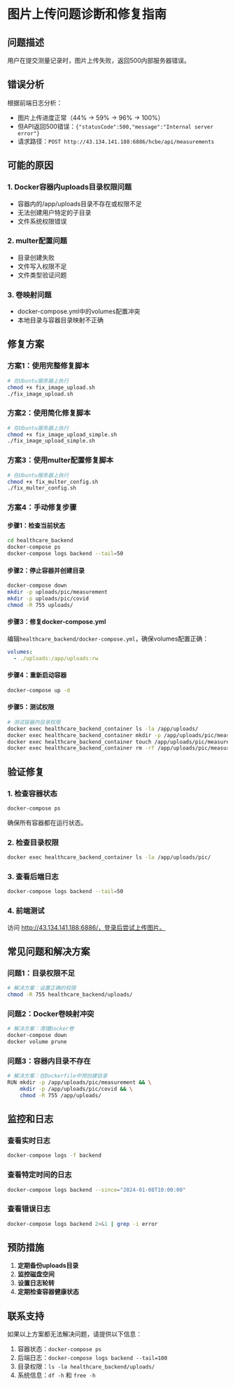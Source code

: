 # 图片上传问题诊断和修复指南

## 问题描述
用户在提交测量记录时，图片上传失败，返回500内部服务器错误。

## 错误分析
根据前端日志分析：
- 图片上传进度正常（44% → 59% → 96% → 100%）
- 但API返回500错误：`{"statusCode":500,"message":"Internal server error"}`
- 请求路径：`POST http://43.134.141.188:6886/hcbe/api/measurements`

## 可能的原因

### 1. Docker容器内uploads目录权限问题
- 容器内的/app/uploads目录不存在或权限不足
- 无法创建用户特定的子目录
- 文件系统权限错误

### 2. multer配置问题
- 目录创建失败
- 文件写入权限不足
- 文件类型验证问题

### 3. 卷映射问题
- docker-compose.yml中的volumes配置冲突
- 本地目录与容器目录映射不正确

## 修复方案

### 方案1：使用完整修复脚本
```bash
# 在Ubuntu服务器上执行
chmod +x fix_image_upload.sh
./fix_image_upload.sh
```

### 方案2：使用简化修复脚本
```bash
# 在Ubuntu服务器上执行
chmod +x fix_image_upload_simple.sh
./fix_image_upload_simple.sh
```

### 方案3：使用multer配置修复脚本
```bash
# 在Ubuntu服务器上执行
chmod +x fix_multer_config.sh
./fix_multer_config.sh
```

### 方案4：手动修复步骤

#### 步骤1：检查当前状态
```bash
cd healthcare_backend
docker-compose ps
docker-compose logs backend --tail=50
```

#### 步骤2：停止容器并创建目录
```bash
docker-compose down
mkdir -p uploads/pic/measurement
mkdir -p uploads/pic/covid
chmod -R 755 uploads/
```

#### 步骤3：修复docker-compose.yml
编辑`healthcare_backend/docker-compose.yml`，确保volumes配置正确：
```yaml
volumes:
  - ./uploads:/app/uploads:rw
```

#### 步骤4：重新启动容器
```bash
docker-compose up -d
```

#### 步骤5：测试权限
```bash
# 测试容器内目录权限
docker exec healthcare_backend_container ls -la /app/uploads/
docker exec healthcare_backend_container mkdir -p /app/uploads/pic/measurement/test_user
docker exec healthcare_backend_container touch /app/uploads/pic/measurement/test_user/test.txt
docker exec healthcare_backend_container rm -rf /app/uploads/pic/measurement/test_user/
```

## 验证修复

### 1. 检查容器状态
```bash
docker-compose ps
```
确保所有容器都在运行状态。

### 2. 检查目录权限
```bash
docker exec healthcare_backend_container ls -la /app/uploads/pic/
```

### 3. 查看后端日志
```bash
docker-compose logs backend --tail=50
```

### 4. 前端测试
访问 http://43.134.141.188:6886/，登录后尝试上传图片。

## 常见问题和解决方案

### 问题1：目录权限不足
```bash
# 解决方案：设置正确的权限
chmod -R 755 healthcare_backend/uploads/
```

### 问题2：Docker卷映射冲突
```bash
# 解决方案：清理Docker卷
docker-compose down
docker volume prune
```

### 问题3：容器内目录不存在
```bash
# 解决方案：在Dockerfile中预创建目录
RUN mkdir -p /app/uploads/pic/measurement && \
    mkdir -p /app/uploads/pic/covid && \
    chmod -R 755 /app/uploads/
```

## 监控和日志

### 查看实时日志
```bash
docker-compose logs -f backend
```

### 查看特定时间的日志
```bash
docker-compose logs backend --since="2024-01-08T10:00:00"
```

### 查看错误日志
```bash
docker-compose logs backend 2>&1 | grep -i error
```

## 预防措施

1. **定期备份uploads目录**
2. **监控磁盘空间**
3. **设置日志轮转**
4. **定期检查容器健康状态**

## 联系支持

如果以上方案都无法解决问题，请提供以下信息：
1. 容器状态：`docker-compose ps`
2. 后端日志：`docker-compose logs backend --tail=100`
3. 目录权限：`ls -la healthcare_backend/uploads/`
4. 系统信息：`df -h` 和 `free -h` 